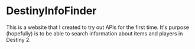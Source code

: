 # DestinyInfoFinder
This is a website that I created to try out APIs for the first time.  It's purpose (hopefully) is to be able to search information about items and players in Destiny 2.
